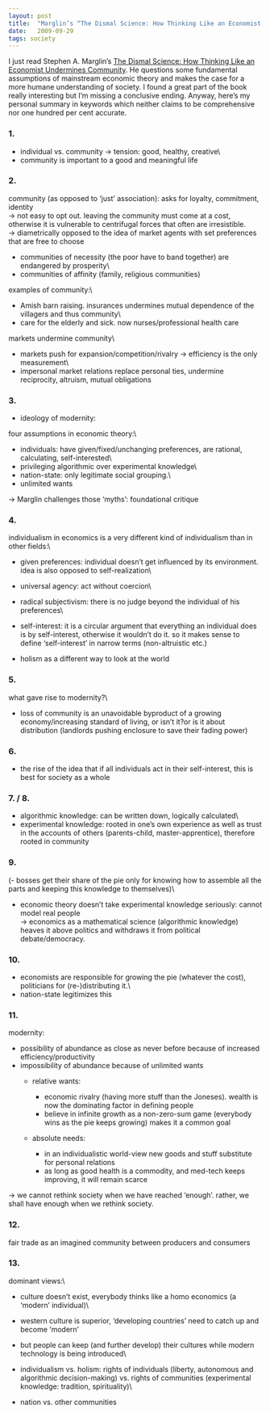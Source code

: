 ```yaml
---
layout: post
title:  "Marglin’s “The Dismal Science: How Thinking Like an Economist Undermines Community”"
date:   2009-09-29
tags: society
---
```


I just read Stephen A. Marglin’s [The Dismal Science: How Thinking Like an Economist Undermines Community](http://www.hup.harvard.edu/catalog/MARDIS.html). He questions some fundamental assumptions of mainstream economic theory and makes the case for a more humane understanding of society. I found a great part of the book really interesting but I’m missing a conclusive ending. Anyway, here’s my personal summary in keywords which neither claims to be comprehensive nor one hundred per cent accurate.

### 1.

- individual vs. community -\> tension: good, healthy, creative\
 - community is important to a good and meaningful life

### 2.

community (as opposed to ‘just’ association): asks for loyalty, commitment, identity\
 -\> not easy to opt out. leaving the community must come at a cost, otherwise it is vulnerable to centrifugal forces that often are irresistible.\
 -\> diametrically opposed to the idea of market agents with set preferences that are free to choose

- communities of necessity (the poor have to band together) are endangered by prosperity\
 - communities of affinity (family, religious communities)

examples of community:\
 - Amish barn raising. insurances undermines mutual dependence of the villagers and thus community\
 - care for the elderly and sick. now nurses/professional health care

markets undermine community\
 - markets push for expansion/competition/rivalry -\> efficiency is the only measurement\
 - impersonal market relations replace personal ties, undermine reciprocity, altruism, mutual obligations

### 3.

- ideology of modernity:

four assumptions in economic theory:\
 - individuals: have given/fixed/unchanging preferences, are rational, calculating, self-interested\
 - privileging algorithmic over experimental knowledge\
 - nation-state: only legitimate social grouping.\
 - unlimited wants

-\> Marglin challenges those ‘myths’: foundational critique

### 4.

individualism in economics is a very different kind of individualism than in other fields:\
 - given preferences: individual doesn’t get influenced by its environment. idea is also opposed to self-realization\
 - universal agency: act without coercion\
 - radical subjectivism: there is no judge beyond the individual of his preferences\
 - self-interest: it is a circular argument that everything an individual does is by self-interest, otherwise it wouldn’t do it. so it makes sense to define ‘self-interest’ in narrow terms (non-altruistic etc.)

- holism as a different way to look at the world

### 5.

what gave rise to modernity?\
 - loss of community is an unavoidable byproduct of a growing economy/increasing standard of living, or isn’t it?or is it about distribution (landlords pushing enclosure to save their fading power)

### 6.

- the rise of the idea that if all individuals act in their self-interest, this is best for society as a whole

### 7. / 8.

- algorithmic knowledge: can be written down, logically calculated\
 - experimental knowledge: rooted in one’s own experience as well as trust in the accounts of others (parents-child, master-apprentice), therefore rooted in community

### 9.

(- bosses get their share of the pie only for knowing how to assemble all the parts and keeping this knowledge to themselves)\
 - economic theory doesn’t take experimental knowledge seriously: cannot model real people\
 -\> economics as a mathematical science (algorithmic knowledge) heaves it above politics and withdraws it from political debate/democracy.

### 10.

- economists are responsible for growing the pie (whatever the cost), politicians for (re-)distributing it.\
 - nation-state legitimizes this

### 11.

modernity:

-   possibility of abundance as close as never before because of increased efficiency/productivity
-   impossibility of abundance because of unlimited wants
    -   relative wants:
        -   economic rivalry (having more stuff than the Joneses). wealth is now the dominating factor in defining people
        -   believe in infinite growth as a non-zero-sum game (everybody wins as the pie keeps growing) makes it a common goal

    -   absolute needs:
        -   in an individualistic world-view new goods and stuff substitute for personal relations
        -   as long as good health is a commodity, and med-tech keeps improving, it will remain scarce

-\> we cannot rethink society when we have reached ‘enough’. rather, we shall have enough when we rethink society.

### 12.

fair trade as an imagined community between producers and consumers

### 13.

dominant views:\
 - culture doesn’t exist, everybody thinks like a homo economics (a ‘modern’ individual)\
 - western culture is superior, ‘developing countries’ need to catch up and become ‘modern’

- but people can keep (and further develop) their cultures while modern technology is being introduced\
 - individualism vs. holism: rights of individuals (liberty, autonomous and algorithmic decision-making) vs. rights of communities (experimental knowledge: tradition, spirituality)\
 - nation vs. other communities

